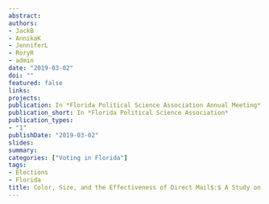 ```yaml
---
abstract: 
authors:
- JackB
- AnnikaK
- JenniferL
- RoryR
- admin
date: "2019-03-02"
doi: ""
featured: false
links:
projects:
publication: In *Florida Political Science Association Annual Meeting*
publication_short: In *Florida Political Science Association*
publication_types:
- "1"
publishDate: "2019-03-02"
slides: 
summary: 
categories: ["Voting in Florida"]
tags:
- Elections
- Florida
title: Color, Size, and the Effectiveness of Direct Mail$:$ A Study on Voter Turnout in a Local Election
---
```



